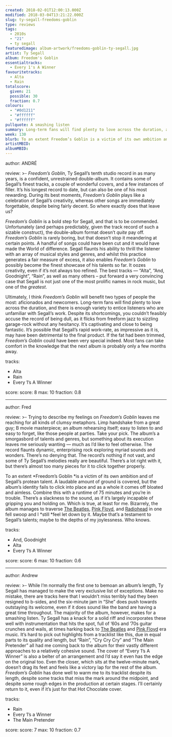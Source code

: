 ```yaml
---
created: 2018-02-01T12:00:13.000Z
modified: 2018-03-04T13:21:22.000Z
slug: ty-segall-freedoms-goblin
type: reviews
tags:
  - 2010s
  - "21"
  - ty segall
featuredimage: album-artwork/freedoms-goblin-ty-segall.jpg
artist: Ty Segall
album: Freedom's Goblin
essentialtracks:
  - Every 1's A Winner
favouritetracks:
  - Alta
  - Rain
totalscore:
  given: 21
  possible: 30
  fraction: 0.7
colours:
  - "#0d1211"
  - "#ffffff"
  - "#ffffff"
pullquote: A smashing listen
summary: Long-term fans will find plenty to love across the duration, and there is enough variety to entice listeners who are unfamiliar with Segall’s work. Despite its shortcomings, you couldn’t feasibly accuse the record of being dull, as it flicks from freeform jazz to sizzling garage-rock without any hesitancy. It’s captivating and close to being fantastic.
week: 130
blurb: To an extent Freedom’s Goblin is a victim of its own ambition and of Segall’s protean talent. A laudable amount of ground is covered, but the album’s identity fails to click into place as a whole.
artistMBID:
albumMBID:
---
```

author: ANDRÉ

review: >-
  *Freedom’s Goblin*, Ty Segall’s tenth studio record in as many years, is a confident, unrestrained double-album. It contains some of Segall’s finest tracks, a couple of wonderful covers, and a few instances of filler. It’s his longest record to date, but can also be one of his most rewarding. During its best moments, *Freedom’s Goblin* plays like a celebration of Segall’s creativity, whereas other songs are immediately forgettable, despite being fairly decent. So where exactly does that leave us?

  *Freedom’s Goblin* is a bold step for Segall, and that is to be commended. Unfortunately (and perhaps predictably, given the track record of such a sizable construct), the double-album format doesn’t *quite* pay off. *Freedom’s Goblin* is rarely boring, but that doesn’t stop it meandering at certain points. A handful of songs could have been cut and it would have made the World of difference. Segall flaunts his ability to thrill the listener with an array of musical styles and genres, and whilst this practice generates a fair measure of excess, it also enables *Freedom’s Goblin* to possibly become the finest showcase of his talents so far. It oozes creativity, even if it’s not always too refined. The best tracks — “Alta”, “And, Goodnight”, “Rain”, as well as many others – put forward a very convincing case that Segall is not just one of the most prolific names in rock music, but one of the *greatest*.

  Ultimately, I think *Freedom’s Goblin* will benefit two types of people the most: aficionados and newcomers. Long-term fans will find plenty to love across the duration, and there is enough variety to entice listeners who are unfamiliar with Segall’s work. Despite its shortcomings, you couldn’t feasibly accuse the record of being dull, as it flicks from freeform jazz to sizzling garage-rock without any hesitancy. It’s captivating and close to being fantastic. It’s possible that Segall’s rapid work-rate, as impressive as it is, may have been detrimental to the final product. If the fat had been trimmed, *Freedom’s Goblin* could have been very special indeed. Most fans can take comfort in the knowledge that the next album is probably only a few months away.

tracks:
  - Alta
  - ­­Rain
  - ­­Every 1’s A Winner

score:
  score: 8
  max: 10
  fraction: 0.8

---
author: Fred

review: >-
  Trying to describe my feelings on *Freedom’s Goblin* leaves me reaching for all kinds of clumsy metaphors. Limp handshake from a great guy; B movie masterpiece; an album rehearsing itself; easy to listen to and easy to forget, like those people at parties. Take your pick. The album’s a smorgasbord of talents and genres, but something about its execution leaves me seriously wanting — much as I’d like to feel otherwise. The record flaunts dynamic, enterprising rock exploring myriad sounds and wonders. There’s no denying that. The record’s nothing if not vast, and some of Ty Segall’s melodies really are beautiful. There’s a lot right with it, but there’s almost too many pieces for it to click together properly.

  To an extent *Freedom’s Goblin *is a victim of its own ambition and of Segall’s protean talent. A laudable amount of ground is covered, but the album’s identity fails to click into place and as a whole it comes off bloated and aimless. Combine this with a runtime of 75 minutes and you’re in trouble. There’s a slackness to the sound, as if it’s largely incapable of gripping you and holding on. Which is true, at least for me. Bizarrely, the album manages to traverse [The Beatles](<reviews/the-beatles-revolver/>), [Pink Floyd](<reviews/pink-floyd-the-dark-side-of-the-moon/>), and [Radiohead](<reviews/radiohead-ok-computer/>) in one fell swoop and I *still *feel let down by it. Maybe that’s a testament to Segall’s talents; maybe to the depths of my joylessness. Who knows.

tracks:
  - And, Goodnight
  - ­­Alta
  - ­­Every 1’s A Winner

score:
  score: 6
  max: 10
  fraction: 0.6

---
author: Andrew

review: >-
  While I’m normally the first one to bemoan an album’s length, Ty Segall has managed to make the very exclusive list of exceptions. Make no mistake, there are tracks here that I wouldn’t miss terribly had they been resigned to b-sides, and the six-minute jam in “She” does push towards outstaying its welcome, even if it does sound like the band are having a great time throughout. The majority of the album, however, makes for a smashing listen. Ty Segall has a knack for a solid riff and incorporates these well with instrumentation that hits the spot, full of ’60s and ’70s guitar crunches and wails, at times harking back to [The Beatles](<reviews/the-beatles-revolver/>) and [Pink Floyd](<reviews/pink-floyd-the-dark-side-of-the-moon/>) era music. It’s hard to pick out highlights from a tracklist like this, due in equal parts to its quality and length, but “Rain”, “Cry Cry Cry” and “The Main Pretender” all had me coming back to the album for their vastly different approaches to a relatively cohesive sound. The cover of “Every 1’s A Winner” is also a belter of an arrangement and I’d say it even has the edge on the original too. Even the closer, which sits at the twelve-minute mark, doesn’t drag its feet and feels like a victory lap for the rest of the album. *Freedom’s Goblin* has done well to warm me to its tracklist despite its length, despite some tracks that miss the mark around the midpoint, and despite some rough edges in the production at certain stages. I’ll certainly return to it, even if it’s just for that Hot Chocolate cover.

tracks:
  - Rain
  - ­­Every 1’s a Winner
  - ­­The Main Pretender
  
score:
  score: 7
  max: 10
  fraction: 0.7
